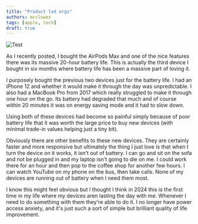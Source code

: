 ```yaml
---
title: "Product led orgs"
authors: mcclowes
tags: [apple, tech]
draft: true
---
```


![Test](/img/posts/product-led-neutral.jpeg)

As I recently posted, I bought the AirPods Max and one of the nice features there was its massive 20-hour battery life.
This is actually the third device I bought in six months where battery life has been a massive part of loving it. 

<!--truncate-->

I purposely bought the previous two devices just for the battery life. I had an iPhone 12 and whether it would make it through the day was unpredictable. 
I also had a MacBook Pro from 2017 which really struggled to make it through one hour on the go. Its battery had degraded that much and of course within 20 minutes it was on energy saving mode and it had to slow down.

Using both of these devices had become so painful simply because of poor battery life that it was worth the large price to buy new 
devices (with minimal trade-in values helping just a tiny bit). 

Obviously there are other benefits to these new devices. They are certainly faster and more responsive but ultimately the thing I 
just love is that when I turn the device on it works, it isn't out of battery. 
I can go and sit on the sofa and not be plugged in and my laptop isn't going to die on me. I could work there for an hour and then pop to the coffee shop for another few hours. 
I can watch YouTube on my phone on the bus, then take calls. None of my devices are running out of battery when I need them most. 

I know this might feel obvious but I thought I think in 2024 this is the first time in my life where my devices 
aren lasting the day with me. Whenever I need to do something with them they're able to do it. 
I no longer have power access anxiety, and it's just such a sort of simple but brilliant quality of life improvement.
